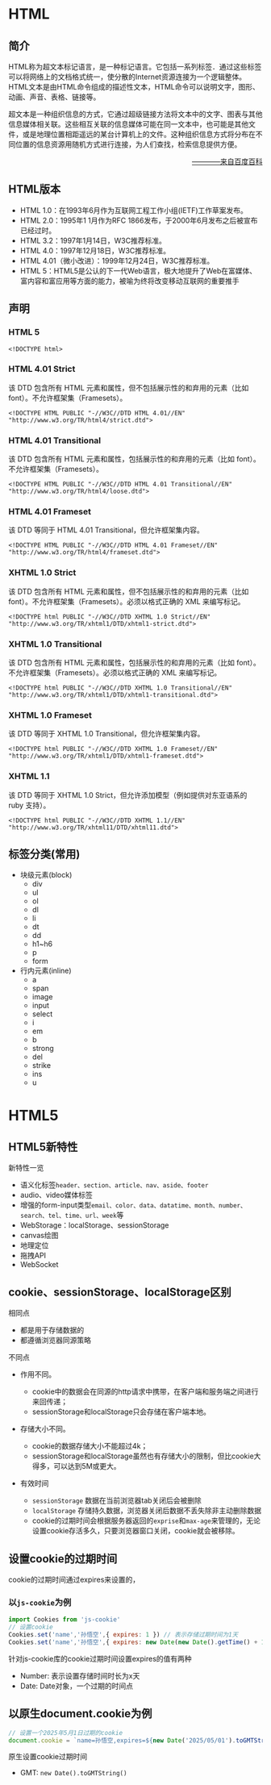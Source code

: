 <!--
 * @Author       : HyFun
 * @Date         : 2021-01-22 17:15:22
 * @Description  : 
 * @LastEditors  : HyFun
 * @LastEditTime : 2021-04-16 18:04:36
-->
# HTML
## 简介
HTML称为超文本标记语言，是一种标记语言。它包括一系列标签．通过这些标签可以将网络上的文档格式统一，使分散的Internet资源连接为一个逻辑整体。HTML文本是由HTML命令组成的描述性文本，HTML命令可以说明文字，图形、动画、声音、表格、链接等。 

超文本是一种组织信息的方式，它通过超级链接方法将文本中的文字、图表与其他信息媒体相关联。这些相互关联的信息媒体可能在同一文本中，也可能是其他文件，或是地理位置相距遥远的某台计算机上的文件。这种组织信息方式将分布在不同位置的信息资源用随机方式进行连接，为人们查找，检索信息提供方便。

<p style="text-align:right;"><a href="https://baike.baidu.com/item/HTML/97049?fr=aladdin">————来自百度百科</a></p>

## HTML版本
- HTML 1.0：在1993年6月作为互联网工程工作小组(IETF)工作草案发布。 
- HTML 2.0：1995年1 1月作为RFC 1866发布，于2000年6月发布之后被宣布已经过时。 
- HTML 3.2：1997年1月14日，W3C推荐标准。
- HTML 4.0：1997年12月18日，W3C推荐标准。 
- HTML 4.01（微小改进）：1999年12月24日，W3C推荐标准。 
- HTML 5：HTML5是公认的下一代Web语言，极大地提升了Web在富媒体、富内容和富应用等方面的能力，被喻为终将改变移动互联网的重要推手

## 声明

### HTML 5
```
<!DOCTYPE html>
```
### HTML 4.01 Strict
该 DTD 包含所有 HTML 元素和属性，但不包括展示性的和弃用的元素（比如 font）。不允许框架集（Framesets）。
```
<!DOCTYPE HTML PUBLIC "-//W3C//DTD HTML 4.01//EN" "http://www.w3.org/TR/html4/strict.dtd">
```
### HTML 4.01 Transitional
该 DTD 包含所有 HTML 元素和属性，包括展示性的和弃用的元素（比如 font）。不允许框架集（Framesets）。
```
<!DOCTYPE HTML PUBLIC "-//W3C//DTD HTML 4.01 Transitional//EN" "http://www.w3.org/TR/html4/loose.dtd">
```
### HTML 4.01 Frameset
该 DTD 等同于 HTML 4.01 Transitional，但允许框架集内容。
```
<!DOCTYPE HTML PUBLIC "-//W3C//DTD HTML 4.01 Frameset//EN" "http://www.w3.org/TR/html4/frameset.dtd">
```
### XHTML 1.0 Strict
该 DTD 包含所有 HTML 元素和属性，但不包括展示性的和弃用的元素（比如 font）。不允许框架集（Framesets）。必须以格式正确的 XML 来编写标记。
```
<!DOCTYPE html PUBLIC "-//W3C//DTD XHTML 1.0 Strict//EN" "http://www.w3.org/TR/xhtml1/DTD/xhtml1-strict.dtd">
```
### XHTML 1.0 Transitional
该 DTD 包含所有 HTML 元素和属性，包括展示性的和弃用的元素（比如 font）。不允许框架集（Framesets）。必须以格式正确的 XML 来编写标记。
```
<!DOCTYPE html PUBLIC "-//W3C//DTD XHTML 1.0 Transitional//EN" "http://www.w3.org/TR/xhtml1/DTD/xhtml1-transitional.dtd">
```

### XHTML 1.0 Frameset
该 DTD 等同于 XHTML 1.0 Transitional，但允许框架集内容。
```
<!DOCTYPE html PUBLIC "-//W3C//DTD XHTML 1.0 Frameset//EN" "http://www.w3.org/TR/xhtml1/DTD/xhtml1-frameset.dtd">
```
### XHTML 1.1
该 DTD 等同于 XHTML 1.0 Strict，但允许添加模型（例如提供对东亚语系的 ruby 支持）。
```
<!DOCTYPE html PUBLIC "-//W3C//DTD XHTML 1.1//EN" "http://www.w3.org/TR/xhtml11/DTD/xhtml11.dtd">
```


## 标签分类(常用)

- 块级元素(block)
    - div
    - ul
    - ol
    - dl
    - li
    - dt
    - dd
    - h1~h6
    - p
    - form
- 行内元素(inline)
    - a
    - span
    - image
    - input
    - select
    - i
    - em
    - b
    - strong
    - del
    - strike
    - ins
    - u




# HTML5

## HTML5新特性
新特性一览
- 语义化标签`header、section、article、nav、aside、footer`
- audio、video媒体标签
- 增强的form-input类型`email、color、data、datatime、month、number、search、tel、time、url、week`等
- WebStorage：localStorage、sessionStorage
- canvas绘图
- 地理定位
- 拖拽API
- WebSocket

## cookie、sessionStorage、localStorage区别

相同点
- 都是用于存储数据的
- 都遵循浏览器同源策略

不同点
- 作用不同。
    - cookie中的数据会在同源的http请求中携带，在客户端和服务端之间进行来回传递；
    - sessionStorage和localStorage只会存储在客户端本地。
- 存储大小不同。
    - cookie的数据存储大小不能超过4k；
    - sessionStorage和localStorage虽然也有存储大小的限制，但比cookie大得多，可以达到5M或更大。

- 有效时间
    - `sessionStorage` 数据在当前浏览器tab关闭后会被删除
    - `localStorage` 存储持久数据，浏览器关闭后数据不丢失除非主动删除数据
    - cookie的过期时间会根据服务器返回的`exprise`和`max-age`来管理的，无论设置cookie存活多久，只要浏览器窗口关闭，cookie就会被移除。
    

## 设置cookie的过期时间

cookie的过期时间通过expires来设置的，

### 以`js-cookie`为例
```js
import Cookies from 'js-cookie'
// 设置cookie
Cookies.set('name','孙悟空',{ expires: 1 }) // 表示存储过期时间为1天
Cookies.set('name','孙悟空',{ expires: new Date(new Date().getTime() + 1000) }) // 表示存储时间为1s
```
针对js-cookie库的cookie过期时间设置expires的值有两种

- Number: 表示设置存储时间时长为x天
- Date: Date对象，一个过期的时间点

## 以原生document.cookie为例
```js
// 设置一个2025年5月1日过期的cookie
document.cookie = `name=孙悟空,expires=${new Date('2025/05/01').toGMTString()}`
```
原生设置cookie过期时间
- GMT: `new Date().toGMTString()`